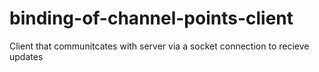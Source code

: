 # binding-of-channel-points-client
Client that communitcates with server via a socket connection to recieve updates

